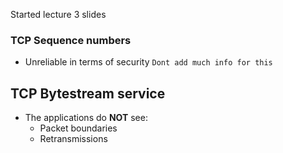 Started lecture 3 slides
### TCP Sequence numbers
- Unreliable in terms of security `Dont add much info for this`
## TCP Bytestream service
- The applications do **NOT** see:
	- Packet boundaries
	- Retransmissions
